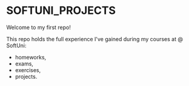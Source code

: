 # SOFTUNI_PROJECTS

Welcome to my first repo! 

This repo holds the full experience I've gained during my courses at @ SoftUni: 
- homeworks, 
- exams, 
- exercises, 
- projects. 
